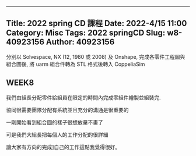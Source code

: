 
---
Title: 2022 spring CD 課程
Date: 2022-4/15 11:00
Category: Misc
Tags: 2022 springCD
Slug: w8-40923156
Author: 40923156
---
<!-- PELICAN_END_SUMMARY -->


分別以 Solvespace, NX (12, 1980 或 2008) 及 Onshape, 完成各零件工程圖與組合圖後, 將 uarm 組合件轉為 STL 格式後轉入 CoppeliaSim


WEEK8
----

我們由組長分配零件給組員在限定的時間內完成零組件繪製並組裝完.

協同很需要團隊分配有系統並且充分的溝通是很重要的

一剛開始看到組合圖的樣子很想放棄不畫了

可是我們大組長把每個人的工作分配的很詳細

讓大家有方向的完成]自己的工作這點我覺得很好。

